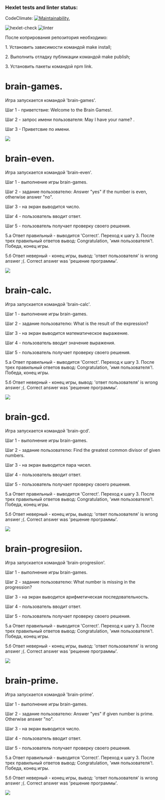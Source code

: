 ### Hexlet tests and linter status:

CodeClimate: [![Maintainability](https://api.codeclimate.com/v1/badges/71b6d146d6420c09482e/maintainability)](https://codeclimate.com/github/Pakird/frontend-project-lvl1/maintainability),

![hexlet-check](https://github.com/Pakird/frontend-project-lvl1/workflows/hexlet-check/badge.svg)
![linter](https://github.com/Pakird/frontend-project-lvl1/workflows/linter/badge.svg)

После коприрования репозитория необходимо:
<p>1. Установить зависимости командой make install;</p>
<p>2. Выполнить отладку публикации командой make publish;</p>
<p>3. Установить пакеты командой npm link.</p>

<h1>brain-games.</h1> Игра запускается командой 'brain-games'.
<p>Шаг 1 - приветствие: Welcome to the Brain Games!.</p>
<p>Шаг 2 - запрос имени пользователя: May I have your name? .</p>
<p>Шаг 3 - Приветсвие по имени.</p>
<a href="https://asciinema.org/a/rVuNXZ0tu3ONi70R7gRtKWQhD" target="_blank"><img src="https://asciinema.org/a/rVuNXZ0tu3ONi70R7gRtKWQhD.svg" /></a>

<h1>brain-even.</h1>  Игра запускается командой 'brain-even'.
<p>Шаг 1 - выполнение игры brain-games.</p>
<p>Шаг 2 - задание пользователю: Answer "yes" if the number is even, otherwise answer "no".</p>
<p>Шаг 3 - на экран выводится число.</p>
<p>Шаг 4 - пользователь вводит ответ.</p>
<p>Шаг 5 - пользователь получает проверку своего решения.</p>
<p>5.a Ответ правильный - выводится 'Correct'. Переход к шагу 3. После трех правильный ответов вывод: Congratulation, 'имя пользователя'!. Победа, конец игры.</p>
<p>5.б Ответ неверный - конец игры, вывод: 'ответ пользователя' is wrong answer ;(. Correct answer was 'решение программы'.</p>
<a href="https://asciinema.org/a/p7N7sscThXUKJW96Je9ZG9phI" target="_blank"><img src="https://asciinema.org/a/p7N7sscThXUKJW96Je9ZG9phI.svg" /></a>

<h1>brain-calc.</h1>  Игра запускается командой 'brain-calc'.
<p>Шаг 1 - выполнение игры brain-games.</p>
<p>Шаг 2 - задание пользователю: What is the result of the expression?</p>
<p>Шаг 3 - на экран выводится математическое выражение.</p>
<p>Шаг 4 - пользователь вводит значение выражения.</p>
<p>Шаг 5 - пользователь получает проверку своего решения.</p>
<p>5.a Ответ правильный - выводится 'Correct'. Переход к шагу 3. После трех правильный ответов вывод: Congratulation, 'имя пользователя'!. Победа, конец игры.</p>
<p>5.б Ответ неверный - конец игры, вывод: 'ответ пользователя' is wrong answer ;(. Correct answer was 'решение программы'.</p>
<a href="https://asciinema.org/a/mMymm6afkD78e2Ikq7P3Wx8AX" target="_blank"><img src="https://asciinema.org/a/mMymm6afkD78e2Ikq7P3Wx8AX.svg" /></a>

<h1>brain-gcd.</h1>  Игра запускается командой 'brain-gcd'.
<p>Шаг 1 - выполнение игры brain-games.</p>
<p>Шаг 2 - задание пользователю: Find the greatest common divisor of given numbers.</p>
<p>Шаг 3 - на экран выводится пара чисел.</p>
<p>Шаг 4 - пользователь вводит ответ.</p>
<p>Шаг 5 - пользователь получает проверку своего решения.</p>
<p>5.a Ответ правильный - выводится 'Correct'. Переход к шагу 3. После трех правильный ответов вывод: Congratulation, 'имя пользователя'!. Победа, конец игры.</p>
<p>5.б Ответ неверный - конец игры, вывод: 'ответ пользователя' is wrong answer ;(. Correct answer was 'решение программы'.</p>
<a href="https://asciinema.org/a/F28SsbIgvKhHSxHIbr49FJ3R2" target="_blank"><img src="https://asciinema.org/a/F28SsbIgvKhHSxHIbr49FJ3R2.svg" /></a>

<h1>brain-progresiion.</h1>  Игра запускается командой 'brain-progresiion'.
<p>Шаг 1 - выполнение игры brain-games.</p>
<p>Шаг 2 - задание пользователю: What number is missing in the progression?</p>
<p>Шаг 3 - на экран выводится арифметическая последовательность.</p>
<p>Шаг 4 - пользователь вводит ответ.</p>
<p>Шаг 5 - пользователь получает проверку своего решения.</p>
<p>5.a Ответ правильный - выводится 'Correct'. Переход к шагу 3. После трех правильный ответов вывод: Congratulation, 'имя пользователя'!. Победа, конец игры.</p>
<p>5.б Ответ неверный - конец игры, вывод: 'ответ пользователя' is wrong answer ;(. Correct answer was 'решение программы'.</p>
<a href="https://asciinema.org/a/HL0NaOK5e6kvRyaQixDz9MbGw" target="_blank"><img src="https://asciinema.org/a/HL0NaOK5e6kvRyaQixDz9MbGw.svg" /></a>

<h1>brain-prime.</h1>  Игра запускается командой 'brain-prime'.
<p>Шаг 1 - выполнение игры brain-games.</p>
<p>Шаг 2 - задание пользователю: Answer "yes" if given number is prime. Otherwise answer "no".</p>
<p>Шаг 3 - на экран выводится число.</p>
<p>Шаг 4 - пользователь вводит ответ.</p>
<p>Шаг 5 - пользователь получает проверку своего решения.</p>
<p>5.a Ответ правильный - выводится 'Correct'. Переход к шагу 3. После трех правильный ответов вывод: Congratulation, 'имя пользователя'!. Победа, конец игры.</p>
<p>5.б Ответ неверный - конец игры, вывод: 'ответ пользователя' is wrong answer ;(. Correct answer was 'решение программы'.</p>
<a href="https://asciinema.org/a/GTfR9MK9dcQnwfNRH2gC6VJou" target="_blank"><img src="https://asciinema.org/a/GTfR9MK9dcQnwfNRH2gC6VJou.svg" /></a>